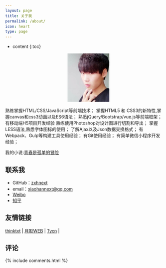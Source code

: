 ```yaml
---
layout: page
title: 关于我
permalink: /about/
icon: heart
type: page
---
```


* content
{:toc}

<div style="margin-left: 200px"> 
    <img src="../images/avatar.jpg" width = "134" height = "155" alt="我的头像" />
</div>

熟练掌握HTML/CSS/JavaScript等前端技术；  掌握HTML5 和 CSS3的新特性,掌握canvas和css3动画以及ES6语法；  熟悉jQuery/Bootstrap/vue.js等前端框架；  有移动端H5项目开发经验  熟练使用Photoshop对设计图进行切割和导出；  掌握LESS语法,熟悉字体图标的使用；  了解Ajax以及Json数据交换格式；  有Webpack、Gulp等构建工具使用经验；  有Git使用经验；  有简单微信小程序开发经验；  

我的小说:[青春是孤单的冒险](http://yunqi.qq.com/bk/lmqc/15364553.html)
## 联系我

* GitHub：[zxhnext](https://github.com/zxhnext)
* email：xiaohannext@qq.com
* [Weibo](http://weibo.com/zxhnext)
* [知乎](https://www.zhihu.com/people/zxhnext)



## 友情链接

[thinktxt](https://www.thinktxt.com) \|  [月影WEB](http://www.yydpt.com) \| [Tycn](https://www.tycn.me/about/) \|

## 评论

{% include comments.html %}
